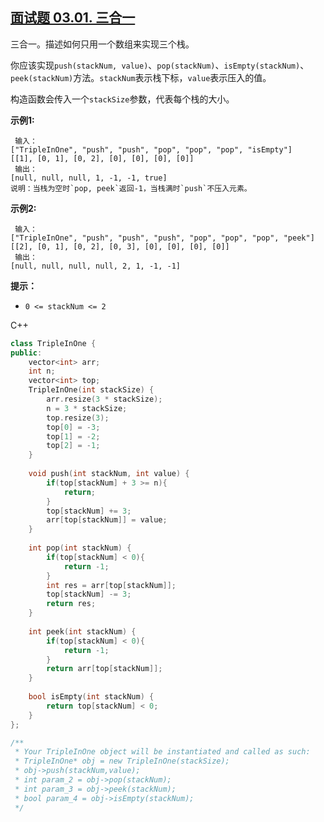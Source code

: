 ## [面试题 03.01. 三合一](https://leetcode-cn.com/problems/three-in-one-lcci/)

三合一。描述如何只用一个数组来实现三个栈。

你应该实现`push(stackNum, value)`、`pop(stackNum)`、`isEmpty(stackNum)`、`peek(stackNum)`方法。`stackNum`表示栈下标，`value`表示压入的值。

构造函数会传入一个`stackSize`参数，代表每个栈的大小。

**示例1:**

```
 输入：
["TripleInOne", "push", "push", "pop", "pop", "pop", "isEmpty"]
[[1], [0, 1], [0, 2], [0], [0], [0], [0]]
 输出：
[null, null, null, 1, -1, -1, true]
说明：当栈为空时`pop, peek`返回-1，当栈满时`push`不压入元素。
```

**示例2:**

```
 输入：
["TripleInOne", "push", "push", "push", "pop", "pop", "pop", "peek"]
[[2], [0, 1], [0, 2], [0, 3], [0], [0], [0], [0]]
 输出：
[null, null, null, null, 2, 1, -1, -1]
```

**提示：**

- `0 <= stackNum <= 2`

C++

```c++
class TripleInOne {
public:
    vector<int> arr;
    int n;
    vector<int> top;
    TripleInOne(int stackSize) {
        arr.resize(3 * stackSize);
        n = 3 * stackSize;
        top.resize(3);
        top[0] = -3;
        top[1] = -2;
        top[2] = -1;
    }
    
    void push(int stackNum, int value) {
        if(top[stackNum] + 3 >= n){
            return;
        }
        top[stackNum] += 3;
        arr[top[stackNum]] = value;
    }
    
    int pop(int stackNum) {
        if(top[stackNum] < 0){
            return -1;
        }
        int res = arr[top[stackNum]];
        top[stackNum] -= 3;
        return res;
    }
    
    int peek(int stackNum) {
        if(top[stackNum] < 0){
            return -1;
        }
        return arr[top[stackNum]];
    }
    
    bool isEmpty(int stackNum) {
        return top[stackNum] < 0;
    }
};

/**
 * Your TripleInOne object will be instantiated and called as such:
 * TripleInOne* obj = new TripleInOne(stackSize);
 * obj->push(stackNum,value);
 * int param_2 = obj->pop(stackNum);
 * int param_3 = obj->peek(stackNum);
 * bool param_4 = obj->isEmpty(stackNum);
 */
```